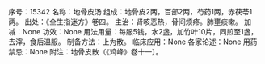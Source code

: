 序号：15342
名称：地骨皮汤
组成：地骨皮2两，百部2两，芍药1两，赤茯苓1两。
出处：《全生指迷方》卷四。
主治：肾咳恶热，骨间烦疼。肺壅痰嗽。
加减：None
功效：None
用法用量：每服5钱，水2盏，加竹叶10片，同煎至1盏，去滓，食后温服。
制备方法：上为散。
临床应用：None
各家论述：None
用药禁忌：None
附注：地骨皮散（《鸡峰》卷十一）。
